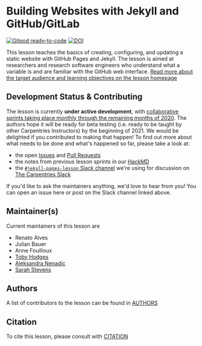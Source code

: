 # Building Websites with Jekyll and GitHub/GitLab

[![Gitpod ready-to-code](https://img.shields.io/badge/Gitpod-ready--to--code-blue?logo=gitpod)](https://gitpod.io/#https://github.com/carpentries-incubator/building-websites-with-jekyll-and-github-or-gitlab)
[![DOI](https://zenodo.org/badge/268807168.svg)](https://zenodo.org/badge/latestdoi/268807168)


This lesson teaches the basics of creating, configuring, and updating a static website with GitHub Pages and Jekyll.
The lesson is aimed at researchers and research software engineers who understand what a variable is and are familiar with the GitHub web interface.
[Read more about the target audience and learning objectives on the lesson homepage](https://carpentries-incubator.github.io/building-websites-with-jekyll-and-github-or-gitlab/index.html)

## Development Status & Contributing

The lesson is currently **under active development**, with [collaborative sprints taking place monthly through the remaining months of 2020](https://hackmd.io/8IuM80wURA2uolBgzy_HZg?view#Timeline).
The authors hope it will be ready for beta testing (i.e. ready to be taught by other Carpentries Instructors) by the beginning of 2021.
We would be delighted if you contributed to making that happen! To find out more about what needs to be done and what's happened so far, please take a look at:

* the open [Issues](https://github.com/carpentries-incubator/building-websites-with-jekyll-and-github-or-gitlab/issues) and [Pull Requests](https://github.com/carpentries-incubator/building-websites-with-jekyll-and-github-or-gitlab/pulls)
* the notes from previous lesson sprints in our [HackMD](https://hackmd.io/8IuM80wURA2uolBgzy_HZg)
* the [`#jekyll-pages-lesson` Slack channel](https://swcarpentry.slack.com/archives/C0186GK56UC) we're using for discussion on [The Carpentries Slack](https://swc-slack-invite.herokuapp.com/)

If you'd like to ask the maintainers anything, we'd love to hear from you! You can open an issue here or post on the Slack channel linked above.

## Maintainer(s)

Current maintainers of this lesson are

* Renato Alves
* Julian Bauer
* Anne Fouilloux
* [Toby Hodges](https://github.com/tobyhodges)
* [Aleksandra Nenadic](https://github.com/anenadic)
* [Sarah Stevens](https://github.com/sstevens2)

## Authors

A list of contributors to the lesson can be found in [AUTHORS](AUTHORS)

## Citation

To cite this lesson, please consult with [CITATION](CITATION)

[lesson-example]: https://carpentries.github.io/lesson-example
